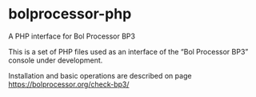 # bolprocessor-php
A PHP interface for Bol Processor BP3

This is a set of PHP files used as an interface of the “Bol Processor BP3” console under development.

Installation and basic operations are described on page https://bolprocessor.org/check-bp3/
